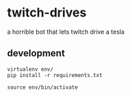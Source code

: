 # twitch-drives
a horrible bot that lets twitch drive a tesla


## development
```
virtualenv env/
pip install -r requirements.txt

source env/bin/activate
```
